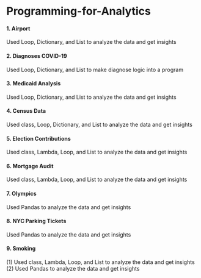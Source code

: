 # Programming-for-Analytics

#### 1. Airport
Used Loop, Dictionary, and List to analyze the data and get insights

#### 2. Diagnoses COVID-19
Used Loop, Dictionary, and List to make diagnose logic into a program

#### 3. Medicaid Analysis
Used Loop, Dictionary, and List to analyze the data and get insights

#### 4. Census Data
Used class, Loop, Dictionary, and List to analyze the data and get insights

#### 5. Election Contributions
Used class, Lambda, Loop, and List to analyze the data and get insights

#### 6. Mortgage Audit
Used class, Lambda, Loop, and List to analyze the data and get insights

#### 7. Olympics
Used Pandas to analyze the data and get insights

#### 8. NYC Parking Tickets
Used Pandas to analyze the data and get insights

#### 9. Smoking
(1) Used class, Lambda, Loop, and List to analyze the data and get insights
(2) Used Pandas to analyze the data and get insights
